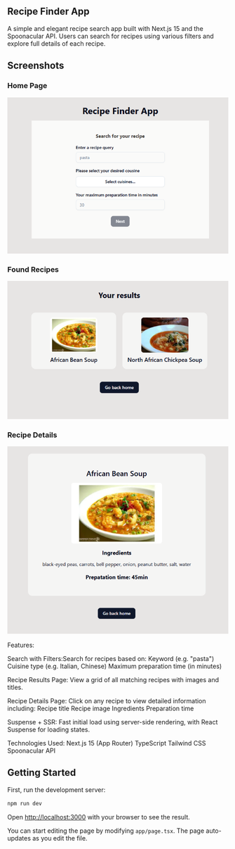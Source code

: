 ## Recipe Finder App

A simple and elegant recipe search app built with Next.js 15 and the Spoonacular API. Users can search for recipes using various filters and explore full details of each recipe.

## Screenshots

### Home Page

![Home Page](./screenshots/Scr1.png)

### Found Recipes

![Found Recipes](./screenshots/Scr2.png)

### Recipe Details

![Recipe Details](./screenshots/Scr3.png)

Features:

Search with Filters:Search for recipes based on:
Keyword (e.g. "pasta")
Cuisine type (e.g. Italian, Chinese)
Maximum preparation time (in minutes)

Recipe Results Page: View a grid of all matching recipes with images and titles.

Recipe Details Page:
Click on any recipe to view detailed information including:
Recipe title
Recipe image
Ingredients
Preparation time

Suspense + SSR:
Fast initial load using server-side rendering, with React Suspense for loading states.

Technologies Used:
Next.js 15 (App Router)
TypeScript
Tailwind CSS
Spoonacular API

## Getting Started

First, run the development server:

```bash
npm run dev
```

Open [http://localhost:3000](http://localhost:3000) with your browser to see the result.

You can start editing the page by modifying `app/page.tsx`. The page auto-updates as you edit the file.
